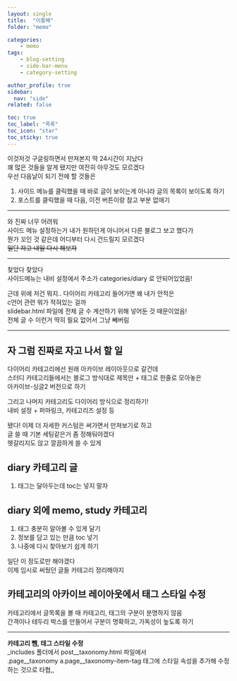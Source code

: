 ```yaml
---
layout: single
title:  "이틀째"
folder: "memo"

categories:
    - memo
tags:
    - blog-setting
    - side-bar-menu
    - category-setting

author_profile: true
sidebar:
  nav: "side"
related: false

toc: true
toc_label: "목록"
toc_icon: "star"
toc_sticky: true
---
```


이것저것 구글링하면서 만져본지 딱 24시간이 지났다  
꽤 많은 것들을 알게 됐지만 여전히 아무것도 모르겠다  
우선 다음날이 되기 전에 할 것들은  
1. 사이드 메뉴를 클릭했을 때 바로 글이 보이는게 아니라 글의 목록이 보이도록 하기
2. 포스트를 클릭했을 때 다음, 이전 버튼이랑 참고 부분 없애기

---

와 진짜 너무 어려워  
사이드 메뉴 설정하는거 내가 원하던게 아니어서 다른 블로그 보고 했다가  
뭔가 꼬인 것 같은데 어디부터 다시 건드릴지 모르겠다  
~~일단 자고 내일 다시 해보자~~

---

찾았다 찾았다  
사이드메뉴는 내비 설정에서 주소가 categories/diary 로 안되어있었음!  
  
근데 위에 저건 뭐지.. 다이어리 카테고리 들어가면 왜 내가 안적은  
c언어 관련 뭐가 적혀있는 걸까  
slidebar.html 파일에 전체 글 수 계산하기 위해 넣어둔 것 때문이었음!  
전체 글 수 이런거 딱히 필요 없어서 그냥 빼버림

---

## 자 그럼 진짜로 자고 나서 할 일
다이어리 카테고리에선 원래 아카이브 레이아웃으로 갈건데  
스터디 카테고리들에서는 블로그 방식대로 제목만 + 태그로 한줄로 모아놓은  
아카이브-싱글2 버전으로 하기  
  
그리고 나머지 카테고리도 다이어리 방식으로 정리하기!  
내비 설정 + 퍼마링크, 카테고리즈 설정 등  
  
됐다! 이제 더 자세한 커스텀은 써가면서 만져보기로 하고  
글 쓸 때 기본 세팅같은거 좀 정해둬야겠다  
헷갈리지도 않고 깔끔하게 쓸 수 있게

## diary 카테고리 글
1. 태그는 달아두는데 toc는 넣지 말자

## diary 외에 memo, study 카테고리
1. 태그 충분히 알아볼 수 있게 달기
2. 정보를 담고 있는 만큼 toc 넣기
3. 나중에 다시 찾아보기 쉽게 하기

일단 이 정도로만 해야겠다  
이제 임시로 써뒀던 글들 카테고리 정리해야지  

## 카테고리의 아카이브 레이아웃에서 태그 스타일 수정 

카테고리에서 글목록을 볼 때 카테고리, 태그의 구분이 분명하지 않음  
간격이나 테두리 박스를 만들어서 구분이 명확하고, 가독성이 높도록 하기   

---

**카테고리 뺌, 태그 스타일 수정**  
_includes 폴더에서 post__taxonomy.html 파일에서  
.page__taxonomy a.page__taxonomy-item-tag 태그에 스타일 속성을 추가해 수정하는 것으로 타협,,